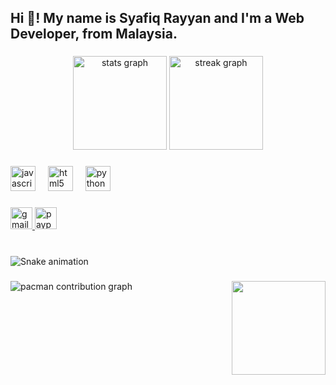 <h2 align="left">Hi 👋! My name is Syafiq Rayyan and I'm a Web Developer, from Malaysia.</h2>

###

<div align="center">
  <img src="https://github-readme-stats.vercel.app/api?username=syafiqqhub&hide_title=false&hide_rank=false&show_icons=true&include_all_commits=true&count_private=true&disable_animations=false&theme=midnight-purple&locale=en&hide_border=false" height="150" alt="stats graph"  />
  <img src="https://streak-stats.demolab.com?user=syafiqqhub&locale=en&mode=daily&theme=midnight-purple&hide_border=false&border_radius=5" height="150" alt="streak graph"  />
</div>

###

<div align="left">
  <img src="https://cdn.jsdelivr.net/gh/devicons/devicon/icons/javascript/javascript-original.svg" height="40" alt="javascript logo"  />
  <img width="12" />
  <img src="https://cdn.jsdelivr.net/gh/devicons/devicon/icons/html5/html5-original.svg" height="40" alt="html5 logo"  />
  <img width="12" />
  <img src="https://cdn.jsdelivr.net/gh/devicons/devicon/icons/python/python-original.svg" height="40" alt="python logo"  />
</div>

###

<div align="left">
  <a href="mailto:syafiqqrayyann@gmail.com" target="_blank">
    <img src="https://img.shields.io/static/v1?message=Gmail&logo=gmail&label=&color=D14836&logoColor=white&labelColor=&style=for-the-badge" height="35" alt="gmail logo"  />
  </a>
  <a href="https://paypal.me/syafiqq816" target="_blank">
    <img src="https://img.shields.io/static/v1?message=PayPal&logo=paypal&label=&color=00457C&logoColor=white&labelColor=&style=for-the-badge" height="35" alt="paypal logo"  />
  </a>
</div>

###

<br clear="both">

<img src="https://raw.githubusercontent.com/syafiqqhub/syafiqqhub/output/snake.svg" alt="Snake animation" />

###

<div align="center">
</div>

###

<img align="right" height="150" src="https://media1.tenor.com/m/Z3ZcxVsV_tsAAAAd/l-lawliet-l-change-the-world.gif"  />

###

<picture>
  <source media="(prefers-color-scheme: dark)" srcset="https://raw.githubusercontent.com/syafiqqhub/syafiqqhub/output/pacman-contribution-graph-dark.svg">
  <source media="(prefers-color-scheme: light)" srcset="https://raw.githubusercontent.com/syafiqqhub/syafiqqhub/output/pacman-contribution-graph.svg">
  <img alt="pacman contribution graph" src="https://raw.githubusercontent.com/syafiqqhub/syafiqqhub/output/pacman-contribution-graph.svg">
</picture>

###
